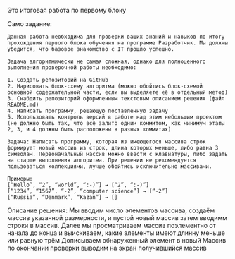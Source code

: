 Это итоговая работа по первому блоку

Само задание:

    Данная работа необходима для проверки ваших знаний и навыков по итогу прохождения первого блока обучения на программе Разработчик. Мы должны убедится, что базовое знакомство с IT прошло успешно.

    Задача алгоритмически не самая сложная, однако для полноценного выполнения проверочной работы необходимо:

    1. Создать репозиторий на GitHub
    2. Нарисовать блок-схему алгоритма (можно обойтись блок-схемой основной содержательной части, если вы выделяете её в отдельный метод)
    3. Снабдить репозиторий оформленным текстовым описанием решения (файл README.md)
    4. Написать программу, решающую поставленную задачу
    5. Использовать контроль версий в работе над этим небольшим проектом (не должно быть так, что всё залито одним коммитом, как минимум этапы 2, 3, и 4 должны быть расположены в разных коммитах)

    Задача: Написать программу, которая из имеющегося массива строк формирует новый массив из строк, длина которых меньше, либо равна 3 символам. Первоначальный массив можно ввести с клавиатуры, либо задать на старте выполнения алгоритма. При решении не рекомендуется пользоваться коллекциями, лучше обойтись исключительно массивами.

    Примеры:
    [“Hello”, “2”, “world”, “:-)”] → [“2”, “:-)”]
    [“1234”, “1567”, “-2”, “computer science”] → [“-2”]
    [“Russia”, “Denmark”, “Kazan”] → []

Описание решения:
Мы вводим число элементов массива, создаём массив указанной размерности, и пустой новый массив
    затем вводимм строки в массив.
Далее мы просматриваем массив поэлементно от начала до конца и выискиваем, какие элементы имеют 
    длинну меньше или равную трём
Дописываем обнаруженный элемент в новый Массив
по окончании проверки выводим на экран получившийся массив
